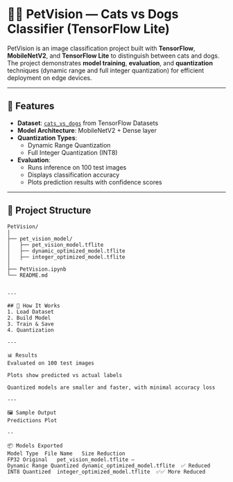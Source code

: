 # 🐶🐱 PetVision — Cats vs Dogs Classifier (TensorFlow Lite)

PetVision is an image classification project built with **TensorFlow**, **MobileNetV2**, and **TensorFlow Lite** to distinguish between cats and dogs.  
The project demonstrates **model training**, **evaluation**, and **quantization** techniques (dynamic range and full integer quantization) for efficient deployment on edge devices.

---

## 📌 Features
- **Dataset**: [`cats_vs_dogs`](https://www.tensorflow.org/datasets/catalog/cats_vs_dogs) from TensorFlow Datasets
- **Model Architecture**: MobileNetV2 + Dense layer
- **Quantization Types**:
  - Dynamic Range Quantization
  - Full Integer Quantization (INT8)
- **Evaluation**:
  - Runs inference on 100 test images
  - Displays classification accuracy
  - Plots prediction results with confidence scores

---

## 📂 Project Structure
```
PetVision/
│
├── pet_vision_model/
│   ├── pet_vision_model.tflite
│   ├── dynamic_optimized_model.tflite
│   ├── integer_optimized_model.tflite
│
├── PetVision.ipynb
└── README.md


---

## 🚀 How It Works
1. Load Dataset
2. Build Model
3. Train & Save
4. Quantization

---

📊 Results
Evaluated on 100 test images

Plots show predicted vs actual labels

Quantized models are smaller and faster, with minimal accuracy loss

---

🖼 Sample Output
Predictions Plot

--

📦 Models Exported
Model Type	File Name	Size Reduction
FP32 Original	pet_vision_model.tflite	—
Dynamic Range Quantized	dynamic_optimized_model.tflite	✅ Reduced
INT8 Quantized	integer_optimized_model.tflite	✅✅ More Reduced
